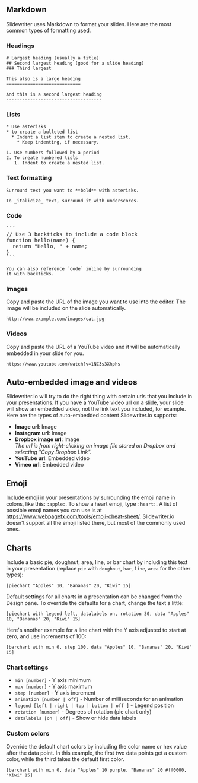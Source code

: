 ## Markdown 

Slidewriter uses Markdown to format your slides. Here are the most
common types of formatting used.

### Headings
```
# Largest heading (usually a title)
## Second largest heading (good for a slide heading)
### Third largest

This also is a large heading
============================

And this is a second largest heading
------------------------------------

```

### Lists
```
* Use asterisks
* to create a bulleted list
  * Indent a list item to create a nested list.
    * Keep indenting, if necessary.

1. Use numbers followed by a period
2. To create numbered lists
   1. Indent to create a nested list.
```

### Text formatting
```
Surround text you want to **bold** with asterisks.

To _italicize_ text, surround it with underscores.
```

### Code 
<pre>
```
// Use 3 backticks to include a code block
function hello(name) {
  return "Hello, " + name;
}
```
</pre>

```
You can also reference `code` inline by surrounding
it with backticks.
```

### Images

Copy and paste the URL of the image you want to use into the editor.
The image will be included on the slide automatically.

```
http://www.example.com/images/cat.jpg
```

### Videos

Copy and paste the URL of a YouTube video and it will be 
automatically embedded in your slide for you.

```
https://www.youtube.com/watch?v=1NC3s3Xhphs
```

## Auto-embedded image and videos

Slidewriter.io will try to do the right thing with certain urls that you include in your 
presentations. If you have a YouTube video url on a slide, your slide will 
show an embedded video, not the link text you included, for example. Here are 
the types of auto-embedded content Slidewriter.io supports:

* **Image url**: Image
* **Instagram url**: Image 
* **Dropbox image url**: Image    
  _The url is from right-clicking an image file stored on Dropbox and selecting "Copy Dropbox Link"._
* **YouTube url**: Embedded video
* **Vimeo url**: Embedded video

## Emoji

Include emoji in your presentations by surrounding the emoji name in colons, like this: `:apple:`. 
To show a heart emoji, type `:heart:`. A list of possible emoji names you can use is at
https://www.webpagefx.com/tools/emoji-cheat-sheet/. Slidewriter.io doesn't support all the emoji
listed there, but most of the commonly used ones.

## Charts

Include a basic pie, doughnut, area, line, or bar chart by including this text in your presentation (replace `pie` with `doughnut`, `bar`, `line`, `area` for the other types):

```
[piechart "Apples" 10, "Bananas" 20, "Kiwi" 15]
```

Default settings for all charts in a presentation can be changed from the Design pane. To override the defaults for a chart, change the text a little:

```
[piechart with legend left, datalabels on, rotation 30, data "Apples" 10, "Bananas" 20, "Kiwi" 15]
```

Here's another example for a line chart with the Y axis adjusted to start at zero, and use increments of 100:

```
[barchart with min 0, step 100, data "Apples" 10, "Bananas" 20, "Kiwi" 15]
```

### Chart settings

* `min [number]` - Y axis minimum
* `max [number]` - Y axis maximum 
* `step [number]` - Y axis increment 
* `animation [number | off]` - Number of milliseconds for an animation
* `legend [left | right | top | bottom | off ]` - Legend position
* `rotation [number]` - Degrees of rotation (pie chart only)
* `datalabels [on | off]` - Show or hide data labels

### Custom colors

Override the default chart colors by including the color name or hex value after the data point. In this example, the first two data points get a custom color, while the third takes the default first color.

```
[barchart with min 0, data "Apples" 10 purple, "Bananas" 20 #ff0000, "Kiwi" 15]
```



